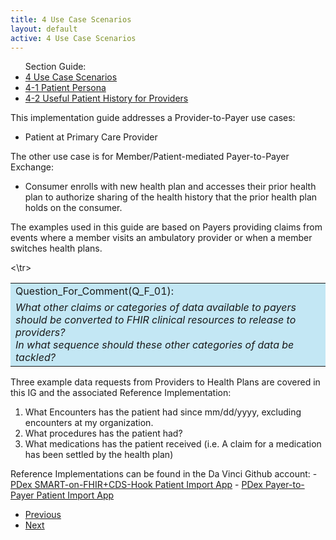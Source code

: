 ```yaml
---
title: 4 Use Case Scenarios
layout: default
active: 4 Use Case Scenarios
---
```


<ul id="markdown-toc">
	Section Guide:
  <li><a href="./4_Use_Case_Scenarios.html" id="markdown-toc-scenarios">4 Use Case Scenarios</a></li>
  <li><a href="./4-1_Patient_Persona.html" id="markdown-toc-persona">4-1 Patient Persona</a></li>
  <li><a href="./4-2_Useful_Patient_History_for_Providers.html" id="markdown-toc-useful-history">4-2 Useful Patient History for Providers</a></li>
</ul>

This implementation guide addresses a Provider-to-Payer use cases:

- Patient at Primary Care Provider

The other use case is for Member/Patient-mediated Payer-to-Payer Exchange:

- Consumer enrolls with new health plan and accesses their prior health plan to authorize sharing of the health history that the prior health plan holds on the consumer.

The examples used in this guide are based on Payers providing claims from events where a member visits an ambulatory provider or when a member switches health plans.


<table style="background-color:rgb(195,231,244);width:100%">
  <tr>
      <td>Question_For_Comment(Q_F_01):</td>
  <\tr>
  <tr>
		<td>
      <i>
What other claims or categories of data available to payers should be converted to FHIR clinical resources to release to providers? <br/>
	In what sequence should these other categories of data be tackled?
     </i>
   </td>
  </tr>	
</table>

		
Three example data requests from Providers to Health Plans are covered in this IG and the associated Reference Implementation:

1. What Encounters has the patient had since mm/dd/yyyy, excluding encounters at my organization.
2. What procedures has the patient had?
3. What medications has the patient received (i.e. A claim for a medication has been settled by the health plan)

Reference Implementations can be found in the Da Vinci Github account:
	- [PDex SMART-on-FHIR+CDS-Hook Patient Import App](https://github.com/HL7-DaVinci/PDex-Patient-Import-App)
	- [PDex Payer-to-Payer Patient Import App](https://github.com/HL7-DaVinci/PDex-Patient-Import-App)
	
<ul>
  <li><a href="3-6-22_US_Core_Goal_Profile.html" >Previous</a></li>
  <li><a href="4-1_Patient_Persona.html" >Next</a></li>
</ul>